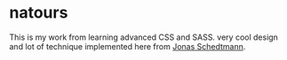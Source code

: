 # natours
This is my work from learning advanced CSS and SASS. 
very cool design and lot of technique implemented here from <a href="https://www.udemy.com/user/jonasschmedtmann/">Jonas Schedtmann</a>.
